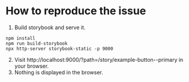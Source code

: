 # How to reproduce the issue

1. Build storybook and serve it.
  ```shell
  npm install
  npm run build-storybook
  npx http-server storybook-static -p 9000
  ```
2. Visit http://localhost:9000/?path=/story/example-button--primary in your browser.
3. Nothing is displayed in the browser.
